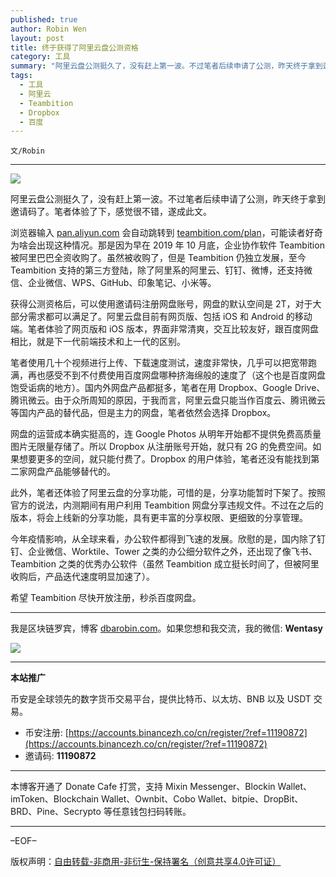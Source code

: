 ```yaml
---
published: true
author: Robin Wen
layout: post
title: 终于获得了阿里云盘公测资格
category: 工具
summary: "阿里云盘公测挺久了，没有赶上第一波。不过笔者后续申请了公测，昨天终于拿到邀请码了。笔者体验了下，感觉很不错，遂成此文。今年疫情影响，从全球来看，办公软件都得到飞速的发展。欣慰的是，国内除了钉钉、企业微信、Worktile、Tower 之类的办公细分软件之外，还出现了像飞书、Teambition 之类的优秀办公软件（虽然 Teambition 成立挺长时间了，但被阿里收购后，产品迭代速度明显加速了）。希望 Teambition 可以赶紧开放注册，秒杀百度网盘。"
tags:
  - 工具
  - 阿里云
  - Teambition
  - Dropbox
  - 百度
---
```


`文/Robin`

***

![](https://cdn.dbarobin.com/bf465rg.png)

阿里云盘公测挺久了，没有赶上第一波。不过笔者后续申请了公测，昨天终于拿到邀请码了。笔者体验了下，感觉很不错，遂成此文。

浏览器输入 [pan.aliyun.com](https://pan.aliyun.com) 会自动跳转到 [teambition.com/plan](https://teambition.com/plan)，可能读者好奇为啥会出现这种情况。那是因为早在 2019 年 10 月底，企业协作软件 Teambition 被阿里巴巴全资收购了。虽然被收购了，但是 Teambition 仍独立发展，至今 Teambition 支持的第三方登陆，除了阿里系的阿里云、钉钉、微博，还支持微信、企业微信、WPS、GitHub、印象笔记、小米等。

获得公测资格后，可以使用邀请码注册网盘账号，网盘的默认空间是 2T，对于大部分需求都可以满足了。阿里云盘目前有网页版、包括 iOS 和 Android 的移动端。笔者体验了网页版和 iOS 版本，界面非常清爽，交互比较友好，跟百度网盘相比，就是下一代前端技术和上一代的区别。

笔者使用几十个视频进行上传、下载速度测试，速度非常快，几乎可以把宽带跑满，再也感受不到不付费使用百度网盘哪种挤海绵般的速度了（这个也是百度网盘饱受诟病的地方）。国内外网盘产品都挺多，笔者在用 Dropbox、Google Drive、腾讯微云。由于众所周知的原因，于我而言，阿里云盘只能当作百度云、腾讯微云等国内产品的替代品，但是主力的网盘，笔者依然会选择 Dropbox。

网盘的运营成本确实挺高的，连 Google Photos 从明年开始都不提供免费高质量图片无限量存储了。所以 Dropbox 从注册账号开始，就只有 2G 的免费空间。如果想要更多的空间，就只能付费了。Dropbox 的用户体验，笔者还没有能找到第二家网盘产品能够替代的。

此外，笔者还体验了阿里云盘的分享功能，可惜的是，分享功能暂时下架了。按照官方的说法，内测期间有用户利用 Teambition 网盘分享违规文件。不过在之后的版本，将会上线新的分享功能，具有更丰富的分享权限、更细致的分享管理。

今年疫情影响，从全球来看，办公软件都得到飞速的发展。欣慰的是，国内除了钉钉、企业微信、Worktile、Tower 之类的办公细分软件之外，还出现了像飞书、Teambition 之类的优秀办公软件（虽然 Teambition 成立挺长时间了，但被阿里收购后，产品迭代速度明显加速了）。

希望 Teambition 尽快开放注册，秒杀百度网盘。

***

我是区块链罗宾，博客 [dbarobin.com](https://dbarobin.com/)。如果您想和我交流，我的微信: **Wentasy**

![](https://cdn.dbarobin.com/v4yywe2.png)

***

**本站推广**

币安是全球领先的数字货币交易平台，提供比特币、以太坊、BNB 以及 USDT 交易。

* 币安注册: [https://accounts.binancezh.co/cn/register/?ref=11190872](https://accounts.binancezh.co/cn/register/?ref=11190872)
* 邀请码: **11190872**

***

本博客开通了 Donate Cafe 打赏，支持 Mixin Messenger、Blockin Wallet、imToken、Blockchain Wallet、Ownbit、Cobo Wallet、bitpie、DropBit、BRD、Pine、Secrypto 等任意钱包扫码转账。

<center>
    <div class="--donate-button"
         data-button-id="f8b9df0d-af9a-460d-8258-d3f435445075"
    ></div>
</center>

***

–EOF–

版权声明：[自由转载-非商用-非衍生-保持署名（创意共享4.0许可证）](http://creativecommons.org/licenses/by-nc-nd/4.0/deed.zh)
